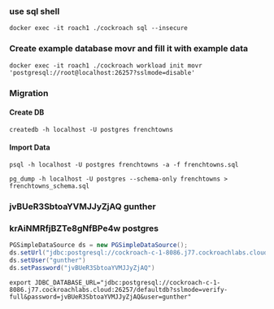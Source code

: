 ### use sql shell
```shell
docker exec -it roach1 ./cockroach sql --insecure
```

### Create example database movr and fill it with example data
```shell
docker exec -it roach1 ./cockroach workload init movr 'postgresql://root@localhost:26257?sslmode=disable'
```

### Migration
#### Create DB
```shell
createdb -h localhost -U postgres frenchtowns
```
#### Import Data
```shell
psql -h localhost -U postgres frenchtowns -a -f frenchtowns.sql
```

```shell
pg_dump -h localhost -U postgres --schema-only frenchtowns > frenchtowns_schema.sql
```
### jvBUeR3SbtoaYVMJJyZjAQ gunther
### krAiNMRfjBZTe8gNfBPe4w postgres

```Java
PGSimpleDataSource ds = new PGSimpleDataSource();
ds.setUrl("jdbc:postgresql://cockroach-c-1-8086.j77.cockroachlabs.cloud:26257/defaultdb?sslmode=verify-full");
ds.setUser("gunther")
ds.setPassword("jvBUeR3SbtoaYVMJJyZjAQ")
```

```shell
export JDBC_DATABASE_URL="jdbc:postgresql://cockroach-c-1-8086.j77.cockroachlabs.cloud:26257/defaultdb?sslmode=verify-full&password=jvBUeR3SbtoaYVMJJyZjAQ&user=gunther"
```
